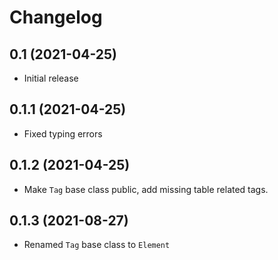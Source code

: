 # Changelog

## 0.1 (2021-04-25)

- Initial release

## 0.1.1 (2021-04-25)

- Fixed typing errors

## 0.1.2 (2021-04-25)

- Make `Tag` base class public, add missing table related tags.

## 0.1.3 (2021-08-27)

- Renamed `Tag` base class to `Element`
